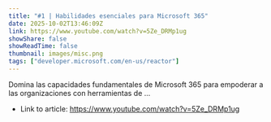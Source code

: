 ```yaml
---
title: "#1 | Habilidades esenciales para Microsoft 365"
date: 2025-10-02T13:46:09Z
link: https://www.youtube.com/watch?v=5Ze_DRMp1ug
showShare: false
showReadTime: false
thumbnail: images/misc.png
tags: ["developer.microsoft.com/en-us/reactor"]
---
```

Domina las capacidades fundamentales de Microsoft 365 para empoderar a las organizaciones con herramientas de ...

- Link to article: https://www.youtube.com/watch?v=5Ze_DRMp1ug